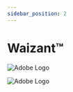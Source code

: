 ```yaml
---
sidebar_position: 2
---
```


# Waizant™

![Adobe Logo](/img/store-usuario/2.png "Hover text")

![Adobe Logo](/img/store-usuario/3.png "Hover text")
